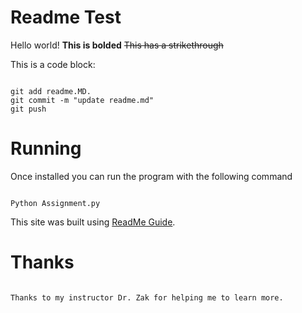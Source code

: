 # Readme Test
Hello world! **This is bolded**
~~This has a strikethrough~~

This is a code block:
``` 

git add readme.MD.
git commit -m "update readme.md"
git push
```

# Running
Once installed you can run the program with the following command
```

Python Assignment.py
```


This site was built using [ReadMe Guide](https://docs.github.com/en/github/writing-on-github/basic-writing-and-formatting-syntax).

# Thanks

```

Thanks to my instructor Dr. Zak for helping me to learn more. 
```